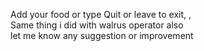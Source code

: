 Add your food or type Quit or leave to exit, ,<br>
Same thing i did with walrus operator also  <br>
let me know any suggestion or improvement 
